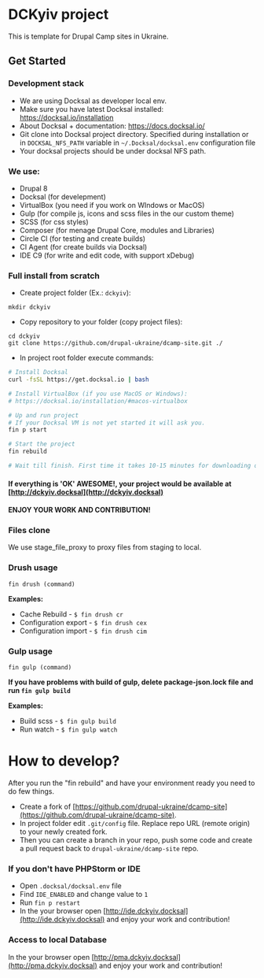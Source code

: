 # DCKyiv project
This is template for Drupal Camp sites in Ukraine. 

## Get Started

### Development stack

* We are using Docksal as developer local env.
* Make sure you have latest Docksal installed: https://docksal.io/installation 
* About Docksal + documentation: https://docs.docksal.io/
* Git clone into Docksal project directory. Specified during installation or in 
`DOCKSAL_NFS_PATH` variable in `~/.Docksal/docksal.env` configuration file
* Your docksal projects should be under docksal NFS path.

### We use:
- Drupal 8
- Docksal (for develepment)
- VirtualBox (you need if you work on WIndows or MacOS)
- Gulp (for compile js, icons and scss files in the our custom theme)
- SCSS (for css styles)
- Composer (for menage Drupal Core, modules and Libraries)
- Circle CI (for testing and create builds)
- CI Agent (for create builds via Docksal)
- IDE C9 (for write and edit code, with support xDebug)

### Full install from scratch
- Create project folder (Ex.: `dckyiv`):
```
mkdir dckyiv
```
- Copy repository to your folder (copy project files):
```
cd dckyiv
git clone https://github.com/drupal-ukraine/dcamp-site.git ./
```

- In project root folder execute commands:
```bash
# Install Docksal
curl -fsSL https://get.docksal.io | bash

# Install VirtualBox (if you use MacOS or Windows):
# https://docksal.io/installation/#macos-virtualbox

# Up and run project
# If your Docksal VM is not yet started it will ask you.
fin p start

# Start the project
fin rebuild

# Wait till finish. First time it takes 10-15 minutes for downloading of the database. 
```
#### If everything is 'OK' AWESOME!, your project would be available at [http://dckyiv.docksal](http://dckyiv.docksal)

#### ENJOY YOUR WORK AND CONTRIBUTION!

### Files clone
We use stage_file_proxy to proxy files from staging to local. 

### Drush usage

`fin drush (command)`

**Examples:**
 
* Cache Rebuild -         `$ fin drush cr`
* Configuration export -  `$ fin drush cex` 
* Configuration import -  `$ fin drush cim`

### Gulp usage

`fin gulp (command)`

**If you have problems with build of gulp, delete package-json.lock file and run `fin gulp build`**

**Examples:**
 
* Build scss -         `$ fin gulp build`
* Run watch -          `$ fin gulp watch` 

# How to develop?

After you run the "fin rebuild" and have your environment ready you need to do few things.

- Create a fork of [https://github.com/drupal-ukraine/dcamp-site](https://github.com/drupal-ukraine/dcamp-site).
- In project folder edit `.git/config` file. Replace repo URL (remote origin) to your newly created fork.
- Then you can create a branch in your repo, push some code and create a pull request back to `drupal-ukraine/dcamp-site` repo.

### If you don't have PHPStorm or IDE
- Open `.docksal/docksal.env` file
- Find `IDE_ENABLED` and change value to `1`
- Run `fin p restart`
- In the your browser open [http://ide.dckyiv.docksal](http://ide.dckyiv.docksal) and enjoy your work and contribution!

### Access to local Database
In the your browser open [http://pma.dckyiv.docksal](http://pma.dckyiv.docksal) and enjoy your work and contribution!
